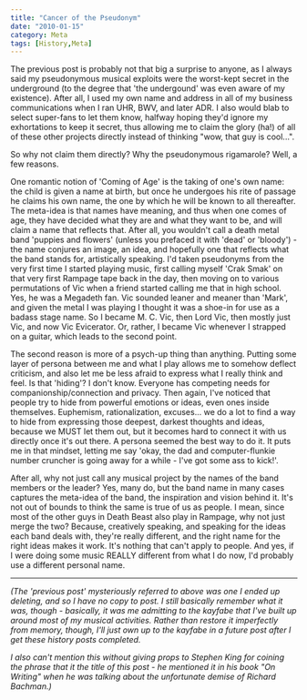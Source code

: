 ```yaml
---
title: "Cancer of the Pseudonym"
date: "2010-01-15"
category: Meta
tags: [History,Meta]
---
```


The previous post is probably not that big a surprise to anyone, as I always said my pseudonymous musical exploits were the worst-kept secret in the underground (to the degree that 'the undergound' was even aware of my existence). After all, I used my own name and address in all of my business communications when I ran UHR, BWV, and later ADR. I also would blab to select super-fans to let them know, halfway hoping they'd ignore my exhortations to keep it secret, thus allowing me to claim the glory (ha!) of all of these other projects directly instead of thinking "wow, that guy is cool...".

So why not claim them directly? Why the pseudonymous rigamarole? Well, a few reasons.

One romantic notion of 'Coming of Age' is the taking of one's own name: the child is given a name at birth, but once he undergoes his rite of passage he claims his own name, the one by which he will be known to all thereafter. The meta-idea is that names have meaning, and thus when one comes of age, they have decided what they are and what they want to be, and will claim a name that reflects that. After all, you wouldn't call a death metal band 'puppies and flowers' (unless you prefaced it with 'dead' or 'bloody') - the name conjures an image, an idea, and hopefully one that reflects what the band stands for, artistically speaking. I'd taken pseudonyms from the very first time I started playing music, first calling myself 'Crak Smak' on that very first Rampage tape back in the day, then moving on to various permutations of Vic when a friend started calling me that in high school. Yes, he was a Megadeth fan. Vic sounded leaner and meaner than 'Mark', and given the metal I was playing I thought it was a shoe-in for use as a badass stage name. So I became M. C. Vic, then Lord Vic, then mostly just Vic, and now Vic Evicerator. Or, rather, I became Vic whenever I strapped on a guitar, which leads to the second point.

The second reason is more of a psych-up thing than anything. Putting some layer of persona between me and what I play allows me to somehow deflect criticism, and also let me be less afraid to express what I really think and feel. Is that 'hiding'? I don't know. Everyone has competing needs for companionship/connection and privacy. Then again, I've noticed that people try to hide from powerful emotions or ideas, even ones inside themselves. Euphemism, rationalization, excuses... we do a lot to find a way to hide from expressing those deepest, darkest thoughts and ideas, because we MUST let them out, but it becomes hard to connect it with us directly once it's out there. A persona seemed the best way to do it. It puts me in that mindset, letting me say 'okay, the dad and computer-flunkie number cruncher is going away for a while - I've got some ass to kick!'.

After all, why not just call any musical project by the names of the band members or the leader? Yes, many do, but the band name in many cases captures the meta-idea of the band, the inspiration and vision behind it. It's not out of bounds to think the same is true of us as people. I mean, since most of the other guys in Death Beast also play in Rampage, why not just merge the two? Because, creatively speaking, and speaking for the ideas each band deals with, they're really different, and the right name for the right ideas makes it work. It's nothing that can't apply to people. And yes, if I were doing some music REALLY different from what I do now, I'd probably use a different personal name.

***

*(The 'previous post' mysteriously referred to above was one I ended up deleting, and so I have no copy to post. I still basically remember what it was, though - basically, it was me admitting to the kayfabe that I've built up around most of my musical activities. Rather than restore it imperfectly from memory, though, I'll just own up to the kayfabe in a future post after I get these history posts completed.*

*I also can't mention this without giving props to Stephen King for coining the phrase that it the title of this post - he mentioned it in his book "On Writing" when he was talking about the unfortunate demise of Richard Bachman.)*
